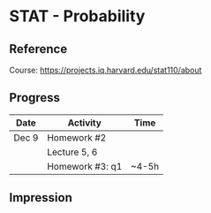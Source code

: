 # STAT - Probability

## Reference
Course: https://projects.iq.harvard.edu/stat110/about

## Progress

| Date | Activity | Time
| ---- | --- | ---|
| Dec 9 | Homework #2 | |
| | Lecture 5, 6| |
| | Homework #3: q1 | ~4-5h |

## Impression
  

